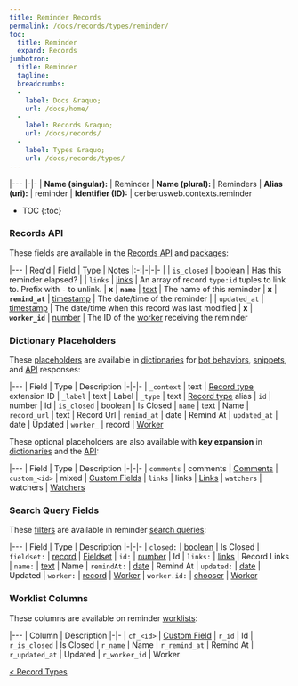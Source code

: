```yaml
---
title: Reminder Records
permalink: /docs/records/types/reminder/
toc:
  title: Reminder
  expand: Records
jumbotron:
  title: Reminder
  tagline: 
  breadcrumbs:
  -
    label: Docs &raquo;
    url: /docs/home/
  -
    label: Records &raquo;
    url: /docs/records/
  -
    label: Types &raquo;
    url: /docs/records/types/
---
```


|---
|-|-
| **Name (singular):** | Reminder
| **Name (plural):** | Reminders
| **Alias (uri):** | reminder
| **Identifier (ID):** | cerberusweb.contexts.reminder

* TOC
{:toc}

### Records API

These fields are available in the [Records API](/docs/api/endpoints/records/) and [packages](/docs/packages/):

|---
| Req'd | Field | Type | Notes
|:-:|-|-|-
|   | `is_closed` | [boolean](/docs/records/fields/types/boolean/) | Has this reminder elapsed? 
|   | `links` | [links](/docs/records/fields/types/links/) | An array of record `type:id` tuples to link to. Prefix with `-` to unlink. 
| **x** | **`name`** | [text](/docs/records/fields/types/text/) | The name of this reminder 
| **x** | **`remind_at`** | [timestamp](/docs/records/fields/types/timestamp/) | The date/time of the reminder 
|   | `updated_at` | [timestamp](/docs/records/fields/types/timestamp/) | The date/time when this record was last modified 
| **x** | **`worker_id`** | [number](/docs/records/fields/types/number/) | The ID of the [worker](/docs/records/types/worker/) receiving the reminder 

### Dictionary Placeholders

These [placeholders](/docs/bots/scripting/placeholders/) are available in [dictionaries](/docs/bots/behaviors/dictionaries/) for [bot behaviors](/docs/bots/behaviors/), [snippets](/docs/snippets/), and [API](/docs/api/) responses:

|---
| Field | Type | Description
|-|-|-
| `_context` | text | [Record type](/docs/records/types/) extension ID
| `_label` | text | Label
| `_type` | text | [Record type](/docs/records/types/) alias
| `id` | number | Id
| `is_closed` | boolean | Is Closed
| `name` | text | Name
| `record_url` | text | Record Url
| `remind_at` | date | Remind At
| `updated_at` | date | Updated
| `worker_` | record | [Worker](/docs/records/types/worker/)

These optional placeholders are also available with **key expansion** in [dictionaries](/docs/bots/behaviors/dictionaries/key-expansion/) and the [API](/docs/api/responses/#expanding-keys-in-api-requests):

|---
| Field | Type | Description
|-|-|-
| `comments` | comments | [Comments](/docs/bots/behaviors/dictionaries/key-expansion/#comments)
| `custom_<id>` | mixed | [Custom Fields](/docs/bots/behaviors/dictionaries/key-expansion/#custom-fields)
| `links` | links | [Links](/docs/bots/behaviors/dictionaries/key-expansion/#links)
| `watchers` | watchers | [Watchers](/docs/bots/behaviors/dictionaries/key-expansion/#watchers)
	
### Search Query Fields

These [filters](/docs/search/#filters) are available in reminder [search queries](/docs/search/):

|---
| Field | Type | Description
|-|-|-
| `closed:` | [boolean](/docs/search/filters/booleans/) | Is Closed
| `fieldset:` | [record](/docs/search/#deep-search) | [Fieldset](/docs/records/types/custom_fieldset/)
| `id:` | [number](/docs/search/filters/numbers/) | Id
| `links:` | [links](/docs/search/filters/links/) | Record Links
| `name:` | [text](/docs/search/filters/text/) | Name
| `remindAt:` | [date](/docs/search/filters/dates/) | Remind At
| `updated:` | [date](/docs/search/filters/dates/) | Updated
| `worker:` | [record](/docs/search/#deep-search) | [Worker](/docs/records/types/worker/)
| `worker.id:` | [chooser](/docs/search/filters/choosers/) | [Worker](/docs/records/types/worker/)
	
### Worklist Columns

These columns are available on reminder [worklists](/docs/worklists/):

|---
| Column | Description
|-|-
| `cf_<id>` | [Custom Field](/docs/records/types/custom_field/)
| `r_id` | Id
| `r_is_closed` | Is Closed
| `r_name` | Name
| `r_remind_at` | Remind At
| `r_updated_at` | Updated
| `r_worker_id` | Worker

<div class="section-nav">
	<div class="left">
		<a href="/docs/records/types/" class="prev">&lt; Record Types</a>
	</div>
	<div class="right align-right">
	</div>
</div>
<div class="clear"></div>
